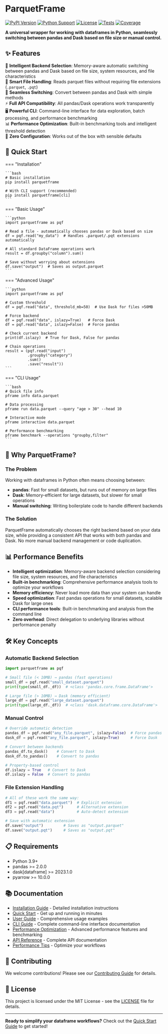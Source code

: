 # ParquetFrame

[![PyPI Version](https://badge.fury.io/py/parquetframe.svg)](https://badge.fury.io/py/parquetframe)
[![Python Support](https://img.shields.io/pypi/pyversions/parquetframe.svg)](https://pypi.org/project/parquetframe/)
[![License](https://img.shields.io/github/license/leechristophermurray/parquetframe.svg)](https://github.com/leechristophermurray/parquetframe/blob/main/LICENSE)
[![Tests](https://github.com/leechristophermurray/parquetframe/workflows/Tests/badge.svg)](https://github.com/leechristophermurray/parquetframe/actions)
[![Coverage](https://codecov.io/gh/leechristophermurray/parquetframe/branch/main/graph/badge.svg)](https://codecov.io/gh/leechristophermurray/parquetframe)

**A universal wrapper for working with dataframes in Python, seamlessly switching between pandas and Dask based on file size or manual control.**

## ✨ Features

🚀 **Intelligent Backend Selection**: Memory-aware automatic switching between pandas and Dask based on file size, system resources, and file characteristics  
📁 **Smart File Handling**: Reads parquet files without requiring file extensions (`.parquet`, `.pqt`)  
🔄 **Seamless Switching**: Convert between pandas and Dask with simple methods  
⚡ **Full API Compatibility**: All pandas/Dask operations work transparently  
🖥️ **Powerful CLI**: Command-line interface for data exploration, batch processing, and performance benchmarking  
📊 **Performance Optimization**: Built-in benchmarking tools and intelligent threshold detection  
🎯 **Zero Configuration**: Works out of the box with sensible defaults

## 🚀 Quick Start

=== "Installation"

    ```bash
    # Basic installation
    pip install parquetframe
    
    # With CLI support (recommended)
    pip install parquetframe[cli]
    ```

=== "Basic Usage"

    ```python
    import parquetframe as pqf
    
    # Read a file - automatically chooses pandas or Dask based on size
    df = pqf.read("my_data")  # Handles .parquet/.pqt extensions automatically
    
    # All standard DataFrame operations work
    result = df.groupby("column").sum()
    
    # Save without worrying about extensions
    df.save("output")  # Saves as output.parquet
    ```

=== "Advanced Usage"

    ```python
    import parquetframe as pqf
    
    # Custom threshold
    df = pqf.read("data", threshold_mb=50)  # Use Dask for files >50MB
    
    # Force backend
    df = pqf.read("data", islazy=True)   # Force Dask
    df = pqf.read("data", islazy=False)  # Force pandas
    
    # Check current backend
    print(df.islazy)  # True for Dask, False for pandas
    
    # Chain operations
    result = (pqf.read("input")
              .groupby("category")
              .sum()
              .save("result"))
    ```

=== "CLI Usage"

    ```bash
    # Quick file info
    pframe info data.parquet
    
    # Data processing
    pframe run data.parquet --query "age > 30" --head 10
    
    # Interactive mode
    pframe interactive data.parquet
    
    # Performance benchmarking
    pframe benchmark --operations "groupby,filter"
    ```

## 🎯 Why ParquetFrame?

### The Problem

Working with dataframes in Python often means choosing between:

- **pandas**: Fast for small datasets, but runs out of memory on large files
- **Dask**: Memory-efficient for large datasets, but slower for small operations
- **Manual switching**: Writing boilerplate code to handle different backends

### The Solution

ParquetFrame automatically chooses the right backend based on your data size, while providing a consistent API that works with both pandas and Dask. No more manual backend management or code duplication.

## 📊 Performance Benefits

- **Intelligent optimization**: Memory-aware backend selection considering file size, system resources, and file characteristics
- **Built-in benchmarking**: Comprehensive performance analysis tools to optimize your workflows
- **Memory efficiency**: Never load more data than your system can handle
- **Speed optimization**: Fast pandas operations for small datasets, scalable Dask for large ones
- **CLI performance tools**: Built-in benchmarking and analysis from the command line
- **Zero overhead**: Direct delegation to underlying libraries without performance penalty

## 🛠️ Key Concepts

### Automatic Backend Selection

```python
import parquetframe as pqf

# Small file (< 10MB) → pandas (fast operations)
small_df = pqf.read("small_dataset.parquet")
print(type(small_df._df))  # <class 'pandas.core.frame.DataFrame'>

# Large file (> 10MB) → Dask (memory efficient)
large_df = pqf.read("large_dataset.parquet")
print(type(large_df._df))  # <class 'dask.dataframe.core.DataFrame'>
```

### Manual Control

```python
# Override automatic detection
pandas_df = pqf.read("any_file.parquet", islazy=False)  # Force pandas
dask_df = pqf.read("any_file.parquet", islazy=True)     # Force Dask

# Convert between backends
pandas_df.to_dask()    # Convert to Dask
dask_df.to_pandas()    # Convert to pandas

# Property-based control
df.islazy = True   # Convert to Dask
df.islazy = False  # Convert to pandas
```

### File Extension Handling

```python
# All of these work the same way:
df1 = pqf.read("data.parquet")  # Explicit extension
df2 = pqf.read("data.pqt")      # Alternative extension
df3 = pqf.read("data")          # Auto-detect extension

# Save with automatic extension
df.save("output")         # Saves as "output.parquet"
df.save("output.pqt")     # Saves as "output.pqt"
```

## 📋 Requirements

- Python 3.9+
- pandas >= 2.0.0
- dask[dataframe] >= 2023.1.0
- pyarrow >= 10.0.0

## 📚 Documentation

- [Installation Guide](installation.md) - Detailed installation instructions
- [Quick Start](quickstart.md) - Get up and running in minutes
- [User Guide](usage.md) - Comprehensive usage examples
- [CLI Guide](cli/index.md) - Complete command-line interface documentation
- [Performance Optimization](tutorials/performance.md) - Advanced performance features and benchmarking
- [API Reference](api/core.md) - Complete API documentation
- [Performance Tips](performance.md) - Optimize your workflows

## 🤝 Contributing

We welcome contributions! Please see our [Contributing Guide](contributing.md) for details.

## 📄 License

This project is licensed under the MIT License - see the [LICENSE](https://github.com/leechristophermurray/parquetframe/blob/main/LICENSE) file for details.

---

**Ready to simplify your dataframe workflows?** Check out the [Quick Start Guide](quickstart.md) to get started!